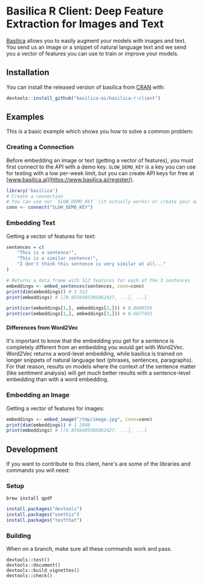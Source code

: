 # Basilica R Client: Deep Feature Extraction for Images and Text

[Basilica](www.basilica.ai) allows you to easily augment your models with images and text. You send
us an image or a snippet of natural language text and we send you a vector of
features you can use to train or improve your models.

## Installation

You can install the released version of basilica from [CRAN](https://CRAN.R-project.org) with:

``` r
devtools::install_github("basilica-ai/basilica-r-client")
```

## Examples

This is a basic example which shows you how to solve a common problem:

### Creating a Connection

Before embedding an image or text (getting a vector of features), you must first
connect to the API with a demo key. `SLOW_DEMO_KEY` is a key you can use for
testing with a low per-week limit, but you can create API keys for free at [www.basilica.ai](https://www.basilica.ai/register/).

``` r
library('basilica')
# Create a connection
# You can use our `SLOW_DEMO_KEY` (it actually works) or create your own at basilica.ai
conn <- connect("SLOW_DEMO_KEY")
```

### Embedding Text

Getting a vector of features for text:

```r
sentences = c(
    "This is a sentence!",
    "This is a similar sentence!",
    "I don't think this sentence is very similar at all..."
)

# Returns a data frame with 512 features for each of the 3 sentences
embeddings <- embed_sentences(sentences, conn=conn)
print(dim(embeddings)) # 3 512
print(embeddings) # [[0.8556405305862427, ...], ...]

print(cor(embeddings[1,], embeddings[2,])) # 0.8048559
print(cor(embeddings[1,], embeddings[3,])) # 0.6877435
```

#### Differences from Word2Vec

It's important to know that the embedding you get for a sentence is completely
different from an embedding you would get with Word2Vec. Word2Vec returns a
word-level embedding, while basilica is trained on longer snippets of natural
language text (phrases, sentences, paragraphs). For that reason, results on models
where the context of the sentence matter (like sentiment analysis) will get much
better results with a sentence-level embedding than with a word embedding.

### Embedding an Image

Getting a vector of features for images:

```r
embeddings <- embed_image("/tmp/image.jpg", conn=conn)
print(dim(embeddings)) # 1 2048
print(embeddings) # [[0.8556405305862427, ...], ...]
```

## Development

If you want to contribute to this client, here's are some of the libraries and
commands you will need:

### Setup

```
brew install qpdf
```

```r
install.packages("devtools")
install.packages("usethis")
install.packages("testthat")
```

### Building

When on a branch, make sure all these commands work and pass.

```
devtools::test()
devtools::document()
devtools::build_vignettes()
devtools::check()
```
